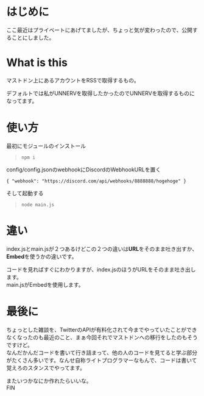 # はじめに
ここ最近はプライベートにあげてましたが、ちょっと気が変わったので、公開することにしました。

# What is this
マストドン上にあるアカウントをRSSで取得するもの。

デフォルトでは私がUNNERVを取得したかったのでUNNERVを取得するものになってます。

# 使い方
最初にモジュールのインストール
> `npm i`  

config/config.jsonのwebhookにDiscordのWebhookURLを置く

`{
    "webhook": "https://discord.com/api/webhooks/8888888/hogehoge"
}`

そして起動する
> `node main.js`

# 違い
index.jsとmain.jsが２つあるけどこの２つの違いは**URL**をそのまま吐き出すか、**Embed**を使うかの違いです。

コードを見ればすぐにわかりますが、index.jsのほうがURLをそのまま吐き出します。  
main.jsがEmbedを使用します。

# 最後に
ちょっとした雑談を、TwitterのAPIが有料化されて今までやっていたことができなくなったのも最近のこと、まぁ今回それでマストドンへの移行をしたのもそうですけど。  
なんだかんだコードを書いて行き詰まって、他の人のコードを見てると学ぶ部分がたくさん多いです。なんせ自称ライトプログラマーなもんで、コードは書いて覚えろのスタンスでやってます。

またいつかなにか作れたらいいな。                      
FIN

